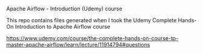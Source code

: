 Apache Airflow - Introduction (Udemy) course

This repo contains files generated when I took the Udemy Complete Hands-On Introduction to Apache Airflow course

https://www.udemy.com/course/the-complete-hands-on-course-to-master-apache-airflow/learn/lecture/11914794#questions
